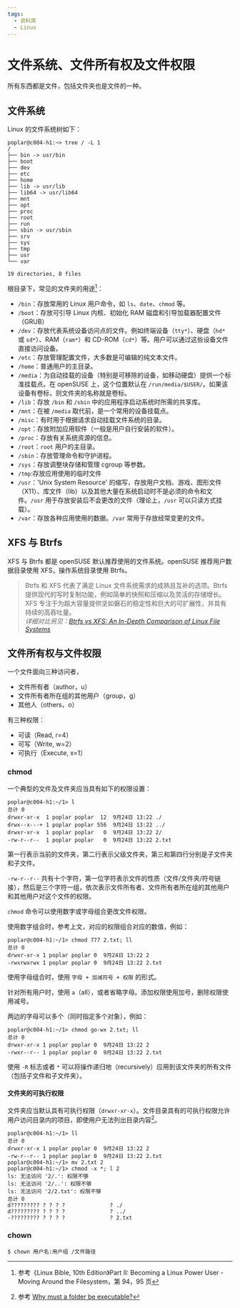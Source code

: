 ```yaml
---
tags:
  - 资料库
  - Linux
---
```


# 文件系统、文件所有权及文件权限

所有东西都是文件，包括文件夹也是文件的一种。

## 文件系统

Linux 的文件系统树如下：

```shell
poplar@c004-h1:~> tree / -L 1
/
├── bin -> usr/bin
├── boot
├── dev
├── etc
├── home
├── lib -> usr/lib
├── lib64 -> usr/lib64
├── mnt
├── opt
├── proc
├── root
├── run
├── sbin -> usr/sbin
├── srv
├── sys
├── tmp
├── usr
└── var

19 directories, 0 files
```

根目录下，常见的文件夹的用途[^ref-fs]：

[^ref-fs]: 参考《Linux Bible, 10th Edition》Part II: Becoming a Linux Power User - Moving Around the Filesystem，第 94，95 页

- `/bin`：存放常用的 Linux 用户命令，如 `ls`、`date`、`chmod` 等。
- `/boot`：存放可引导 Linux 内核、初始化 RAM 磁盘和引导加载器配置文件（GRUB）
- `/dev`：存放代表系统设备访问点的文件。例如终端设备（`tty*`）、硬盘（`hd*` 或 `sd*`）、RAM（`ram*`）和 CD-ROM（`cd*`）等。用户可以通过这些设备文件直接访问设备。
- `/etc`：存放管理配置文件，大多数是可编辑的纯文本文件。
- `/home`：普通用户的主目录。
- `/media`：为自动挂载的设备（特别是可移除的设备，如移动硬盘）提供一个标准挂载点。在 openSUSE 上，这个位置默认在 `/run/media/$USER/`。如果该设备有卷标，则文件夹的名称就是卷标。
- `/lib`：存放 `/bin` 和 `/sbin` 中的应用程序启动系统时所需的共享库。
- `/mnt`：在被 `/media` 取代前，是一个常用的设备挂载点。
- `/misc`：有时用于根据请求自动挂载文件系统的目录。
- `/opt`：存放附加应用软件（一般是用户自行安装的软件）。
- `/proc`：存放有关系统资源的信息。
- `/root`：`root` 用户的主目录。
- `/sbin`：存放管理命令和守护进程。
- `/sys`：存放调整块存储和管理 cgroup 等参数。
- `/tmp`:存放应用使用的临时文件
- `/usr`：'Unix System Resource' 的缩写，存放用户文档、游戏、图形文件（X11）、库文件（lib）以及其他大量在系统启动时不是必须的命令和文件。`/usr` 用于存放安装后不会更改的文件（理论上，`/usr` 可以只读方式挂载）。
- `/var`：存放各种应用使用的数据。`/var` 常用于存放经常变更的文件。

## XFS 与 Btrfs

XFS 与 Btrfs 都是 openSUSE 默认推荐使用的文件系统。openSUSE 推荐用户数据目录使用 XFS，操作系统目录使用 Btrfs。

> Btrfs 和 XFS 代表了满足 Linux 文件系统需求的成熟且互补的选项。Btrfs 提供现代的写时复制功能，例如简单的快照和压缩以及灵活的存储增长。 XFS 专注于为超大容量提供坚如磐石的稳定性和巨大的可扩展性，并具有持续的高吞吐量。<br />
> <em>详细对比另见：[Btrfs vs XFS: An In-Depth Comparison of Linux File Systems](https://thelinuxcode.com/btrfs-vs-xfs-brief-comparison/)</em>

## 文件所有权与文件权限

一个文件面向三种访问者，

- 文件所有者（author，u）
- 文件所有者所在组的其他用户（group，g）
- 其他人（others，o）

有三种权限：

- 可读（Read, r=4）
- 可写（Write, w=2）
- 可执行（Execute, x=1）

### chmod

一个典型的文件及文件夹应当具有如下的权限设置：

```
poplar@c004-h1:~/1> l
总计 0
drwxr-xr-x  1 poplar poplar  12  9月24日 13:22 ./
drwx--x---+ 1 poplar poplar 556  9月24日 13:22 ../
drwxr-xr-x  1 poplar poplar   0  9月24日 13:22 2/
-rw-r--r--  1 poplar poplar   0  9月24日 13:22 2.txt
```

第一行表示当前的文件夹，第二行表示父级文件夹，第三和第四行分别是子文件夹和子文件。

`-rw-r--r--` 共有十个字符，第一位字符表示文件的性质（文件/文件夹/符号链接），然后是三个字符一组，依次表示文件所有者、文件所有者所在组的其他用户和其他用户对这个文件的权限。

`chmod` 命令可以使用数字或字母组合更改文件权限。

使用数字组合时，参考上文，对应的权限组合对应的数值，例如：

```
poplar@c004-h1:~/1> chmod 777 2.txt; ll
总计 0
drwxr-xr-x 1 poplar poplar 0  9月24日 13:22 2
-rwxrwxrwx 1 poplar poplar 0  9月24日 13:22 2.txt
```

使用字母组合时，使用 `字母 + 加减符号 + 权限` 的形式。

针对所有用户时，使用 `a`（all），或者省略字母。添加权限使用加号，删除权限使用减号。

两边的字母可以多个（同时指定多个对象），例如：

```
poplar@c004-h1:~/1> chmod go-wx 2.txt; ll
总计 0
drwxr-xr-x 1 poplar poplar 0  9月24日 13:22 2
-rwxr--r-- 1 poplar poplar 0  9月24日 13:22 2.txt
```

使用 `-R` 标志或者 `*` 可以将操作递归地（recursively）应用到该文件夹的所有文件（包括子文件和子文件夹）。

#### 文件夹的可执行权限

文件夹应当默认具有可执行权限（`drwxr-xr-x`）。文件目录具有的可执行权限允许用户访问目录内的项目，即使用户无法列出目录内容[^ref-sur]。

[^ref-sur]: 参考 [Why must a folder be executable?](https://superuser.com/a/169418)

```
poplar@c004-h1:~/1> ll
总计 0
drwxr-xr-x 1 poplar poplar 0  9月24日 13:22 2
-rw-r--r-- 1 poplar poplar 0  9月24日 13:22 2.txt
poplar@c004-h1:~/1> mv 2.txt 2
poplar@c004-h1:~/1> chmod -x *; l 2
ls: 无法访问 '2/.': 权限不够
ls: 无法访问 '2/..': 权限不够
ls: 无法访问 '2/2.txt': 权限不够
总计 0
d????????? ? ? ? ?              ? ./
d????????? ? ? ? ?              ? ../
-????????? ? ? ? ?              ? 2.txt
```

### chown

`$ chown 用户名:用户组 /文件路径`